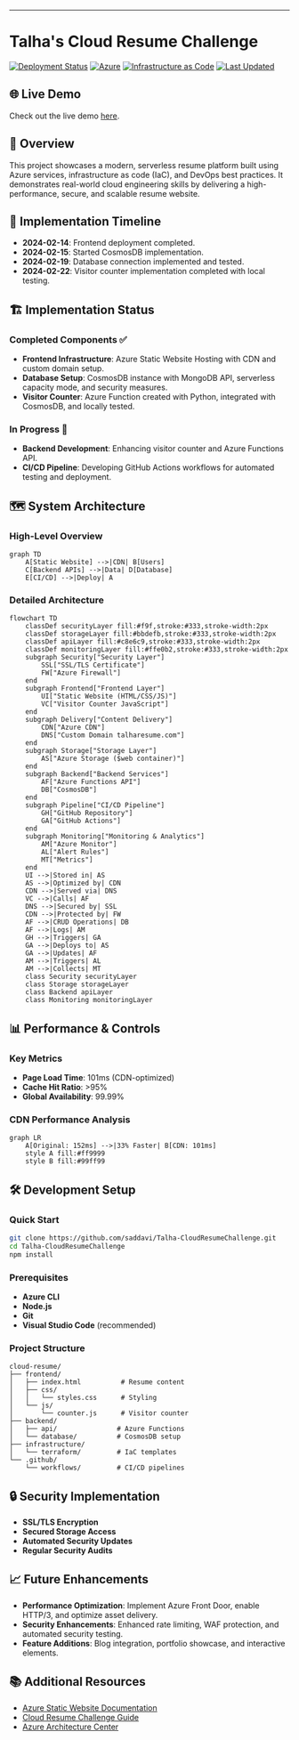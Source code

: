 
---
# Talha's Cloud Resume Challenge
[![Deployment Status](https://img.shields.io/badge/Deployment-Success-brightgreen)](#)
[![Azure](https://img.shields.io/badge/Platform-Azure-blue)](#)
[![Infrastructure as Code](https://img.shields.io/badge/IaC-Terraform-purple)](#)
[![Last Updated](https://img.shields.io/badge/Last%20Updated-2025--02--22-orange)](#)
## 🌐 Live Demo
Check out the live demo [here](http://www.talharesume.com).
## 📜 Overview
This project showcases a modern, serverless resume platform built using Azure services, infrastructure as code (IaC), and DevOps best practices. It demonstrates real-world cloud engineering skills by delivering a high-performance, secure, and scalable resume website.
## 📅 Implementation Timeline
- **2024-02-14**: Frontend deployment completed.
- **2024-02-15**: Started CosmosDB implementation.
- **2024-02-19**: Database connection implemented and tested.
- **2024-02-22**: Visitor counter implementation completed with local testing.
## 🏗️ Implementation Status
### Completed Components ✅
- **Frontend Infrastructure**: Azure Static Website Hosting with CDN and custom domain setup.
- **Database Setup**: CosmosDB instance with MongoDB API, serverless capacity mode, and security measures.
- **Visitor Counter**: Azure Function created with Python, integrated with CosmosDB, and locally tested.
### In Progress 🔄
- **Backend Development**: Enhancing visitor counter and Azure Functions API.
- **CI/CD Pipeline**: Developing GitHub Actions workflows for automated testing and deployment.
## 🗺️ System Architecture
### High-Level Overview
```mermaid
graph TD
    A[Static Website] -->|CDN| B[Users]
    C[Backend APIs] -->|Data| D[Database]
    E[CI/CD] -->|Deploy| A
```
### Detailed Architecture
```mermaid
flowchart TD
    classDef securityLayer fill:#f9f,stroke:#333,stroke-width:2px
    classDef storageLayer fill:#bbdefb,stroke:#333,stroke-width:2px
    classDef apiLayer fill:#c8e6c9,stroke:#333,stroke-width:2px
    classDef monitoringLayer fill:#ffe0b2,stroke:#333,stroke-width:2px
    subgraph Security["Security Layer"]
        SSL["SSL/TLS Certificate"]
        FW["Azure Firewall"]
    end
    subgraph Frontend["Frontend Layer"]
        UI["Static Website (HTML/CSS/JS)"]
        VC["Visitor Counter JavaScript"]
    end
    subgraph Delivery["Content Delivery"]
        CDN["Azure CDN"]
        DNS["Custom Domain talharesume.com"]
    end
    subgraph Storage["Storage Layer"]
        AS["Azure Storage ($web container)"]
    end
    subgraph Backend["Backend Services"]
        AF["Azure Functions API"]
        DB["CosmosDB"]
    end
    subgraph Pipeline["CI/CD Pipeline"]
        GH["GitHub Repository"]
        GA["GitHub Actions"]
    end
    subgraph Monitoring["Monitoring & Analytics"]
        AM["Azure Monitor"]
        AL["Alert Rules"]
        MT["Metrics"]
    end
    UI -->|Stored in| AS
    AS -->|Optimized by| CDN
    CDN -->|Served via| DNS
    VC -->|Calls| AF
    DNS -->|Secured by| SSL
    CDN -->|Protected by| FW
    AF -->|CRUD Operations| DB
    AF -->|Logs| AM
    GH -->|Triggers| GA
    GA -->|Deploys to| AS
    GA -->|Updates| AF
    AM -->|Triggers| AL
    AM -->|Collects| MT
    class Security securityLayer
    class Storage storageLayer
    class Backend apiLayer
    class Monitoring monitoringLayer
```
## 📊 Performance & Controls
### Key Metrics
- **Page Load Time**: 101ms (CDN-optimized)
- **Cache Hit Ratio**: >95%
- **Global Availability**: 99.99%
### CDN Performance Analysis
```mermaid
graph LR
    A[Original: 152ms] -->|33% Faster| B[CDN: 101ms]
    style A fill:#ff9999
    style B fill:#99ff99
```
## 🛠️ Development Setup
### Quick Start
```bash
git clone https://github.com/saddavi/Talha-CloudResumeChallenge.git
cd Talha-CloudResumeChallenge
npm install
```
### Prerequisites
- **Azure CLI**
- **Node.js**
- **Git**
- **Visual Studio Code** (recommended)
### Project Structure
```plaintext
cloud-resume/
├── frontend/
│   ├── index.html          # Resume content
│   ├── css/
│   │   └── styles.css      # Styling
│   └── js/
│       └── counter.js      # Visitor counter
├── backend/
│   ├── api/               # Azure Functions
│   └── database/          # CosmosDB setup
├── infrastructure/
│   └── terraform/         # IaC templates
└── .github/
    └── workflows/         # CI/CD pipelines
```
## 🔒 Security Implementation
- **SSL/TLS Encryption**
- **Secured Storage Access**
- **Automated Security Updates**
- **Regular Security Audits**
## 📈 Future Enhancements
- **Performance Optimization**: Implement Azure Front Door, enable HTTP/3, and optimize asset delivery.
- **Security Enhancements**: Enhanced rate limiting, WAF protection, and automated security testing.
- **Feature Additions**: Blog integration, portfolio showcase, and interactive elements.
## 📚 Additional Resources
- [Azure Static Website Documentation](https://docs.microsoft.com/azure/storage/blobs/storage-blob-static-website)
- [Cloud Resume Challenge Guide](https://cloudresumechallenge.dev/)
- [Azure Architecture Center](https://docs.microsoft.com/azure/architecture/)
